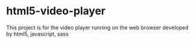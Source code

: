 # html5-video-player
This project is for the video player running on the web browser developed by html5, javascript, sass
